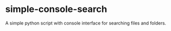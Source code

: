 # simple-console-search
A simple python script with console interface for searching files and folders.
